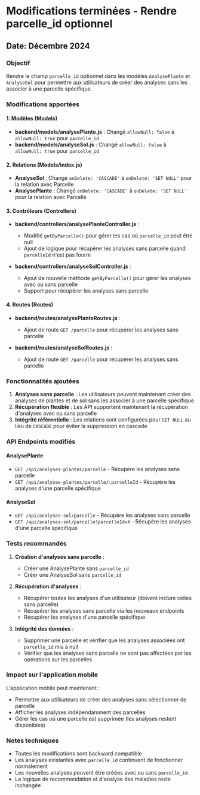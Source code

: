 # Modifications terminées - Rendre parcelle_id optionnel

## Date: Décembre 2024

### Objectif
Rendre le champ `parcelle_id` optionnel dans les modèles `AnalysePlante` et `AnalyseSol` pour permettre aux utilisateurs de créer des analyses sans les associer à une parcelle spécifique.

### Modifications apportées

#### 1. Modèles (Models)
- **backend/models/analysePlante.js** : Changé `allowNull: false` à `allowNull: true` pour `parcelle_id`
- **backend/models/analyseSol.js** : Changé `allowNull: false` à `allowNull: true` pour `parcelle_id`

#### 2. Relations (Models/index.js)
- **AnalyseSol** : Changé `onDelete: 'CASCADE'` à `onDelete: 'SET NULL'` pour la relation avec Parcelle
- **AnalysePlante** : Changé `onDelete: 'CASCADE'` à `onDelete: 'SET NULL'` pour la relation avec Parcelle

#### 3. Contrôleurs (Controllers)
- **backend/controllers/analysePlanteController.js** :
  - Modifié `getByParcelle()` pour gérer les cas où `parcelle_id` peut être null
  - Ajout de logique pour récupérer les analyses sans parcelle quand `parcelleId` n'est pas fourni

- **backend/controllers/analyseSolController.js** :
  - Ajout de nouvelle méthode `getByParcelle()` pour gérer les analyses avec ou sans parcelle
  - Support pour récupérer les analyses sans parcelle

#### 4. Routes (Routes)
- **backend/routes/analysePlanteRoutes.js** :
  - Ajout de route `GET /parcelle` pour récupérer les analyses sans parcelle

- **backend/routes/analyseSolRoutes.js** :
  - Ajout de route `GET /parcelle` pour récupérer les analyses sans parcelle

### Fonctionnalités ajoutées

1. **Analyses sans parcelle** : Les utilisateurs peuvent maintenant créer des analyses de plantes et de sol sans les associer à une parcelle spécifique
2. **Récupération flexible** : Les API supportent maintenant la récupération d'analyses avec ou sans parcelle
3. **Intégrité référentielle** : Les relations sont configurées pour `SET NULL` au lieu de `CASCADE` pour éviter la suppression en cascade

### API Endpoints modifiés

#### AnalysePlante
- `GET /api/analyses-plantes/parcelle` - Récupère les analyses sans parcelle
- `GET /api/analyses-plantes/parcelle/:parcelleId` - Récupère les analyses d'une parcelle spécifique

#### AnalyseSol
- `GET /api/analyses-sol/parcelle` - Récupère les analyses sans parcelle
- `GET /api/analyses-sol/parcelle?parcelleId=X` - Récupère les analyses d'une parcelle spécifique

### Tests recommandés

1. **Création d'analyses sans parcelle** :
   - Créer une AnalysePlante sans `parcelle_id`
   - Créer une AnalyseSol sans `parcelle_id`

2. **Récupération d'analyses** :
   - Récupérer toutes les analyses d'un utilisateur (doivent inclure celles sans parcelle)
   - Récupérer les analyses sans parcelle via les nouveaux endpoints
   - Récupérer les analyses d'une parcelle spécifique

3. **Intégrité des données** :
   - Supprimer une parcelle et vérifier que les analyses associées ont `parcelle_id` mis à null
   - Vérifier que les analyses sans parcelle ne sont pas affectées par les opérations sur les parcelles

### Impact sur l'application mobile

L'application mobile peut maintenant :
- Permettre aux utilisateurs de créer des analyses sans sélectionner de parcelle
- Afficher les analyses indépendamment des parcelles
- Gérer les cas où une parcelle est supprimée (les analyses restent disponibles)

### Notes techniques

- Toutes les modifications sont backward compatible
- Les analyses existantes avec `parcelle_id` continuent de fonctionner normalement
- Les nouvelles analyses peuvent être créées avec ou sans `parcelle_id`
- La logique de recommandation et d'analyse des maladies reste inchangée

